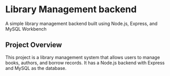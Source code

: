 # Library Management backend

A simple library management backend built using Node.js, Express, and MySQL Workbench

## Project Overview
This project is a library management system that allows users to manage books, authors, and borrow records. It has a Node.js backend with Express and MySQL as the database.
